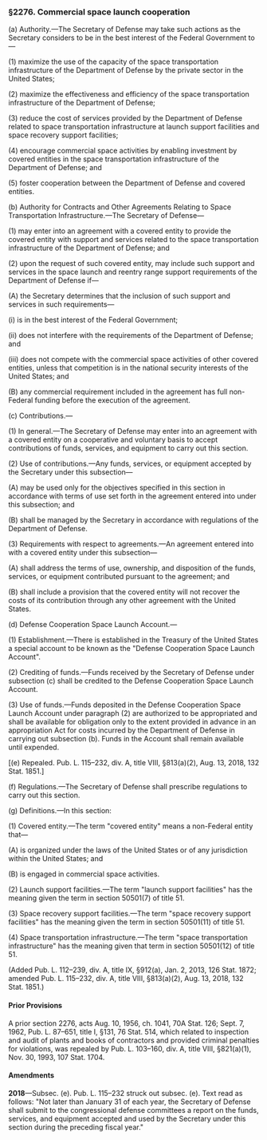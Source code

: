 ### §2276. Commercial space launch cooperation ###

(a) Authority.—The Secretary of Defense may take such actions as the Secretary considers to be in the best interest of the Federal Government to—

(1) maximize the use of the capacity of the space transportation infrastructure of the Department of Defense by the private sector in the United States;

(2) maximize the effectiveness and efficiency of the space transportation infrastructure of the Department of Defense;

(3) reduce the cost of services provided by the Department of Defense related to space transportation infrastructure at launch support facilities and space recovery support facilities;

(4) encourage commercial space activities by enabling investment by covered entities in the space transportation infrastructure of the Department of Defense; and

(5) foster cooperation between the Department of Defense and covered entities.

(b) Authority for Contracts and Other Agreements Relating to Space Transportation Infrastructure.—The Secretary of Defense—

(1) may enter into an agreement with a covered entity to provide the covered entity with support and services related to the space transportation infrastructure of the Department of Defense; and

(2) upon the request of such covered entity, may include such support and services in the space launch and reentry range support requirements of the Department of Defense if—

(A) the Secretary determines that the inclusion of such support and services in such requirements—

(i) is in the best interest of the Federal Government;

(ii) does not interfere with the requirements of the Department of Defense; and

(iii) does not compete with the commercial space activities of other covered entities, unless that competition is in the national security interests of the United States; and

(B) any commercial requirement included in the agreement has full non-Federal funding before the execution of the agreement.

(c) Contributions.—

(1) In general.—The Secretary of Defense may enter into an agreement with a covered entity on a cooperative and voluntary basis to accept contributions of funds, services, and equipment to carry out this section.

(2) Use of contributions.—Any funds, services, or equipment accepted by the Secretary under this subsection—

(A) may be used only for the objectives specified in this section in accordance with terms of use set forth in the agreement entered into under this subsection; and

(B) shall be managed by the Secretary in accordance with regulations of the Department of Defense.

(3) Requirements with respect to agreements.—An agreement entered into with a covered entity under this subsection—

(A) shall address the terms of use, ownership, and disposition of the funds, services, or equipment contributed pursuant to the agreement; and

(B) shall include a provision that the covered entity will not recover the costs of its contribution through any other agreement with the United States.

(d) Defense Cooperation Space Launch Account.—

(1) Establishment.—There is established in the Treasury of the United States a special account to be known as the "Defense Cooperation Space Launch Account".

(2) Crediting of funds.—Funds received by the Secretary of Defense under subsection (c) shall be credited to the Defense Cooperation Space Launch Account.

(3) Use of funds.—Funds deposited in the Defense Cooperation Space Launch Account under paragraph (2) are authorized to be appropriated and shall be available for obligation only to the extent provided in advance in an appropriation Act for costs incurred by the Department of Defense in carrying out subsection (b). Funds in the Account shall remain available until expended.

[(e) Repealed. Pub. L. 115–232, div. A, title VIII, §813(a)(2), Aug. 13, 2018, 132 Stat. 1851.]

(f) Regulations.—The Secretary of Defense shall prescribe regulations to carry out this section.

(g) Definitions.—In this section:

(1) Covered entity.—The term "covered entity" means a non-Federal entity that—

(A) is organized under the laws of the United States or of any jurisdiction within the United States; and

(B) is engaged in commercial space activities.

(2) Launch support facilities.—The term "launch support facilities" has the meaning given the term in section 50501(7) of title 51.

(3) Space recovery support facilities.—The term "space recovery support facilities" has the meaning given the term in section 50501(11) of title 51.

(4) Space transportation infrastructure.—The term "space transportation infrastructure" has the meaning given that term in section 50501(12) of title 51.

(Added Pub. L. 112–239, div. A, title IX, §912(a), Jan. 2, 2013, 126 Stat. 1872; amended Pub. L. 115–232, div. A, title VIII, §813(a)(2), Aug. 13, 2018, 132 Stat. 1851.)

#### Prior Provisions ####

A prior section 2276, acts Aug. 10, 1956, ch. 1041, 70A Stat. 126; Sept. 7, 1962, Pub. L. 87–651, title I, §131, 76 Stat. 514, which related to inspection and audit of plants and books of contractors and provided criminal penalties for violations, was repealed by Pub. L. 103–160, div. A, title VIII, §821(a)(1), Nov. 30, 1993, 107 Stat. 1704.

#### Amendments ####

**2018**—Subsec. (e). Pub. L. 115–232 struck out subsec. (e). Text read as follows: "Not later than January 31 of each year, the Secretary of Defense shall submit to the congressional defense committees a report on the funds, services, and equipment accepted and used by the Secretary under this section during the preceding fiscal year."